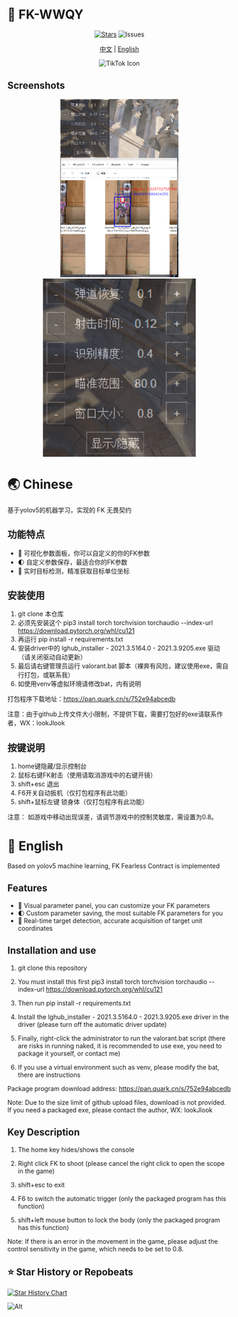 # 🚀 FK-WWQY

<div align="center">
  
[![Stars](https://img.shields.io/github/stars/xiamuceer-j/FK-valorant?style=flat-square&logo=github)](https://github.com/xiamuceer-j/FK-valorant/stargazers)  ![Issues](https://img.shields.io/github/issues/xiamuceer-j/FK-valorant)

[中文](#-chinese) | [English](#-english)

![TikTok Icon](https://game.gtimg.cn/images/val/ag_w/vlogo.png)

</div>

## Screenshots

<div align="center">

<img src="images/img.png" alt="image" height="400" />
<img src="images/img_1.png" alt="image" height="400" />

</div>

# 🌏 Chinese

基于yolov5的机器学习，实现的 FK 无畏契约

## 功能特点

- 🔄 可视化参数面板，你可以自定义的你的FK参数
- 🌓 自定义参数保存，最适合你的FK参数
- 🎯 实时目标检测，精准获取目标单位坐标

## 安装使用

1. git clone 本仓库
2. 必须先安装这个 pip3 install torch torchvision torchaudio --index-url https://download.pytorch.org/whl/cu121
3. 再运行 pip install -r requirements.txt
4. 安装driver中的 lghub_installer - 2021.3.5164.0 - 2021.3.9205.exe 驱动（请关闭驱动自动更新）
5. 最后请右键管理员运行 valorant.bat 脚本（裸奔有风险，建议使用exe，需自行打包，或联系我）
6. 如使用venv等虚拟环境请修改bat，内有说明

打包程序下载地址：https://pan.quark.cn/s/752e94abcedb

注意：由于github上传文件大小限制，不提供下载，需要打包好的exe请联系作者，WX：lookJlook

## 按键说明

1. home键隐藏/显示控制台
2. 鼠标右键FK射击（使用请取消游戏中的右键开镜） 
3. shift+esc 退出
4. F6开关自动扳机（仅打包程序有此功能）
5. shift+鼠标左键 锁身体（仅打包程序有此功能）

注意： 如游戏中移动出现误差，请调节游戏中的控制灵敏度，需设置为0.8。

# 🌟 English

Based on yolov5 machine learning, FK Fearless Contract is implemented

## Features

- 🔄 Visual parameter panel, you can customize your FK parameters
- 🌓 Custom parameter saving, the most suitable FK parameters for you
- 🎯 Real-time target detection, accurate acquisition of target unit coordinates

## Installation and use

1. git clone this repository

2. You must install this first pip3 install torch torchvision torchaudio --index-url https://download.pytorch.org/whl/cu121

3. Then run pip install -r requirements.txt

4. Install the lghub_installer - 2021.3.5164.0 - 2021.3.9205.exe driver in the driver (please turn off the automatic driver update)

5. Finally, right-click the administrator to run the valorant.bat script (there are risks in running naked, it is recommended to use exe, you need to package it yourself, or contact me)

6. If you use a virtual environment such as venv, please modify the bat, there are instructions

Package program download address: https://pan.quark.cn/s/752e94abcedb

Note: Due to the size limit of github upload files, download is not provided. If you need a packaged exe, please contact the author, WX: lookJlook

## Key Description

1. The home key hides/shows the console

2. Right click FK to shoot (please cancel the right click to open the scope in the game)
3. shift+esc to exit
4. F6 to switch the automatic trigger (only the packaged program has this function)
5. shift+left mouse button to lock the body (only the packaged program has this function)

Note: If there is an error in the movement in the game, please adjust the control sensitivity in the game, which needs to be set to 0.8.

## ⭐  Star History or Repobeats

[![Star History Chart](https://api.star-history.com/svg?repos=xiamuceer-j/FK-valorant&type=Date)](https://www.star-history.com/#xiamuceer-j/FK-valorant&Date)

![Alt](https://repobeats.axiom.co/api/embed/4accd59d2f9dacee9600e22826271052aaa1ca82.svg "Repobeats analytics image")

